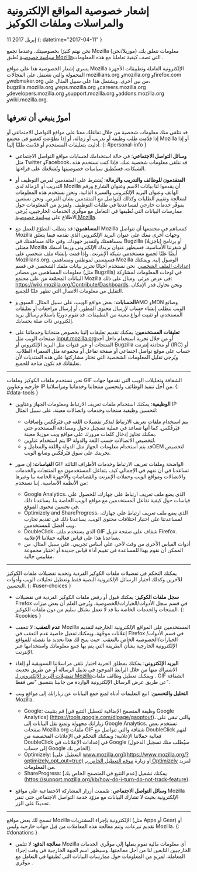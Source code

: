# إشعار خصوصية المواقع الإلكترونية والمراسلات وملفات الكوكيز

11 إبريل 2017
{: datetime="2017-04-11" }

نحن نهتم كثيرًا بخصوصيتك. وعندما تجمع Mozilla (موزيلا/نحن)‎ معلومات تتعلق بك، نُطبق ‎[سياسة خصوصية Mozilla‏](https://www.mozilla.org/privacy/) التي تصف كيفية تعاملنا مع هذه المعلومات.

يسري إشعار الخصوصية هذا على مواقع Mozilla الإلكترونية العاملة وتطبيقات الأجهزة المحمولة والتي تشتمل على المجالات mozillians.org وmozilla.org وfirefox.com وwebmaker.org من بين أخرى. ويشتمل هذا على سبيل المثال على، bugzilla.mozilla.org وreps.mozilla.org وcareers.mozilla.org وdevelopers.mozilla.org وsupport.mozilla.org وaddons.mozilla.org وwiki.mozilla.org.

## أمورٌ ينبغي أن تعرفها

قد نتلقى منك معلومات شخصية من خلال تفاعلك معنا على مواقع التواصل الاجتماعي أو إذا قدّمت طلب وظيفة أو تدريب أو زمالة، أو إذا تطوّعت كعضو في مجتمع Mozilla أو إذا أدليت بتعليقات المستخدم أو قدّمت طلبًا إلينا. 
{: #personal-info }

* **وسائل التواصل الاجتماعي**: في حالة استخدامك لحسابات مواقع التواصل الاجتماعي مثل Twitter وFacebook، قد نتلقى معلومات شخصية عنك. فإذا كنت تستخدم هذه الشبكات، فستُطبق سياسات خصوصيتها ونُشجّعك على قراءتها.

* **المتقدمون للوظائف والتدريب والزمالة**: يُشترط على المتقدمين لفرص التوظيف أو التدريب أو الزمالة لدى Mozilla أن يقدموا لنا بيانات الاسم وعنوان الشارع ورقم الهاتف وعنوان البريد الإلكتروني والسيرة الذاتية. ونحن نستخدم هذه المعلومات لمعالجة وتقييم الطلبات وكذلك للتواصل مع المتقدمين بشأن الفرص. ونحن نستعين بموفّر خدمات خارجي لمساعدتنا في طلبات التوظيف. ولمزيدٍ من المعلومات حول ممارسات البيانات التي نُطبقها في التعامل مع موفّري الخدمات الخارجيين، يُرجى الاطلاع على [سياسة خصوصية Mozilla‏](https://www.mozilla.org/privacy/).

* **المساهمون**: قد يتطلب التطوّع للعمل مع Mozilla كمساهم في مجتمعها أن تتواصل Mozilla وجهات أخرى معك على عنوان البريد الإلكتروني الذي تقدمه فيما يتعلق بمساهمتك ولتقدير جهودك. وفي حالة مساهمتك في Bugzilla (باجزيلا)‎ أو برنامج ممثلي Mozilla أو شفرتنا الأساسية، فسيظهر عنوان بريدك الإلكتروني وربما اسمك أيضًا علنًا لجميع مستخدمي شبكة الإنترنت. وإذا قمت بإنشاء ملف شخصي على Mozillians.org، فسيتسنى لموظفي ومساهمي Mozilla الوصول إليه. ويمكنك تحرير بيانات ملفك الشخصي في قسم ‎[إعدادات الملف الشخصي](https://mozillians.org/user/edit). نحن نستخدم أحيانًا معلومات المساهمين من مصادر ‎(مثل Bugzilla) في لوحات المعلومات لمشاركة البيانات المجمّعة من على مجتمع Mozilla في عرض مرئي. ومثال على ذلك: <https://wiki.mozilla.org/Contribute/Dashboards>. ونحن نحاول قدر الإمكان التقليل من معلومات الاتصال التي تظهر علنًا للجميع.

* **الحسابات**: بعض مواقع الويب، على سبيل المثال، السوق وAMO وMDN وصانع الويب تتطلب إنشاء حساب لإرسال محتوى المطور، أو إرسال مراجعات أو تعليقات المستخدم، أو تثبيت أنواع معينة من التطبيقات.  قد تقوم دوريًا باستلام رسائل بريد إلكتروني ذات صلة بحسابك.

* **تعليقات المستخدمين**:  يمكنك تقديم تعليقات إلينا بخصوص منتجاتنا وخدماتنا على صفحات الويب مثل [input.mozilla.org‏](https://input.mozilla.org/) أو من خلال تجربة استخدام داخل أحد المنتجات أو عبر قنوات مثل البريد الإلكتروني أو Bugzilla أو محادثة إنترنت (IRC) أو حساب على موقع تواصل اجتماعي أو صفحة تفاعل أو مجموعة مثل السفراء الطلاب. ويُرجى تقليل المعلومات الشخصية التي تختار مشاركتها على هذه المنتديات لأن تعليقاتك قد تكون متاحة للجميع.

---------------------------------------

نحن نستخدم ملفات الكوكيز وملفات GIF الشفافة وتحليلات الويب التي تقدمها جهات خارجية وعناوين IP من أجل تنفيذ الوظائف ولتحسين منتجاتنا وخدماتنا ومراسلاتنا. 
{: #data-tools }

* **الوظيفية**: يمكنك استخدام ملفات تعريف الارتباط ومعلومات الجهاز وعناوين IP لتحسين وظيفية منتجات وخدمات واتصالات معينة. على سبيل المثال:
    * يتم استخدام ملفات تعريف الارتباط لتذكر تفضيلات اللغة في فيَرفُكس وإضافات فيَرفُكس. كما أنها تساعد في عملية تسجيل دخول ومصادقة المستخدم حتى يمكنك تجاوز إدخال كلمات مرورك على مواقع ويب موزيلا معينة.  
    * يتم استخدام عناوين IP لتخصيص الاتصالات حسب اللغة والدولة.  
    * قد يتم استخدام معلومات الجهاز مثل الدولة واللغة والمعامِل وOEM لتخصيص تجربتك على سوق فيَرفُكس وصانع الويب.

* **القياسات**: إن صور GIF الواضحة وملفات تعريف الارتباط وخدمات الأطراف الثالثة تساعدنا في أن نفهم في الإجمالي كيف يتفاعل المستخدمون مع المنتجات والخدمات والاتصالات ومواقع الويب وحملات الإنترنت والقصاصات والأجهزة الخاصة بنا وغيرها من الأنظمة الأساسية. إننا نستخدم:
    * Google Analytics، الذي يضع ملف تعريف ارتباط على جهازك، للحصول على قياسات حول كيفية تفاعل المستخدمين مع مواقع الويب الخاصة بنا.      يساعدنا ذلك في تحسين محتوى الموقع.  
    * Optimizely and ShareProgress، الذي يضع ملف تعريف ارتباط على جهازك، لمساعدتنا على اختبار اختلافات محتوى الويب.  يساعدنا ذلك في تقديم     تجارب ويب أفضل للمستخدمين.
    * DoubleClick، الذي يستخدم ملف GIF شفاف على صفحة تنزيل Firefox.  يساعدنا هذا على قياس فعالية حملاتنا الإعلانية.
    * أدوات القياس الأخرى من وقت لآخر، على أساس تجريبي. على سبيل المثال، من الممكن أن نقوم بهذا للمساعدة في تقييم أداة قياس جديدة أو اختبار مجموعة مقاييس حالية.

---------------------------------------

يمكنك التحكم في تفضيلات ملفات الكوكيز الفردية وتحديد تفضيلات ملفات الكوكيز للآخرين وكذلك اختيار الرسائل الإلكترونية النصية فقط وتعطيل تحليلات الويب وأدوات التحسين. 
{: #user-choices }

* **سجل ملفات الكوكيز**: يمكنك قبول أو رفض ملفات الكوكيز الفردية في تفضيلات Firefox في قسم سجل الأدوات/الخيارات/الخصوصية. ويُرجى العلم أن بعض ميزات المنتجات والخدمات الخاصة بنا قد لا تعمل بشكل سليم من دون ملفات الكوكيز.
{: #cookies }

* **عدم التعقب**: لا تتعقب Mozilla المستخدمين على المواقع الإلكترونية الخارجية لتقديم إعلانات موجّهة.  ويمكنك تفعيل خاصية عدم التعقب في Firefox في قسم الأدوات/الخيارات/الخصوصية الخاص بالتعقب. حيث يتيح لك هذا تحديد ما تفضله للمواقع الإلكترونية الخارجية بشأن الطريقة التي يتم بها جمع معلوماتك واستخدامها عبر الإنترنت.

* **البريد الإلكتروني**: يمكنك بمطلق الحرية اختيار تلقي مراسلاتنا التسويقية أو إلغاء الاشتراك منها من خلال الرابط الموجود في تذييل الرسالة أو عن طريق تحديث ‎[تفضيلات البريد الإلكتروني لـ Mozilla‏](https://www.mozilla.org/newsletter/recovery/). ويمكنك تعطيل وظائف ملفات GIF الشفافة عن طريق عرض الرسائل الإلكترونية الواردة من جانبنا بتنسيق "نص فقط".

* **التحليل والتحسين**: اتبع التعليمات أدناه لمنع جمع البيانات عن زياراتك إلى مواقع ويب Mozilla.
   *  Google: قم بتثبيت [وظيفة المتصفح الإضافية لتعطيل التتبع في Google Analytics] (https://tools.google.com/dlpage/gaoptout)، والتي تبقي على زياراتك مجهولة وتمنع نقل البيانات إلى Google Analytics. تستخدم بعض صفحات Mozilla.org ملفات GIF شفافة والتي تتواصل مع DoubleClick لفهم فعالية حملاتنا الإعلانية؛ ويمكنك التحكم في الإعلانات المخصصة من DoubleClick في إعدادات الإعلانات في Google (سيُطلب منك تسجيل الدخول إلى حساب Google الخاص بك).
   *  Optimizely: [التعطيل على www.mozilla.org](https://www.mozilla.org/?optimizely_opt_out=true) أو زيارة [موقع التعطيل الخاص بـ Optimizely](https://www.optimizely.com/opt_out) لمزيد من المعلومات. 
   *  ShareProgress: يمكنك تشغيل [عدم التتبع في المتصفح الخاص بك] (https://support.mozilla.org/kb/how-do-i-turn-do-not-track-feature).

* **وسائل التواصل الاجتماعي**: صُممت أزرار المشاركة الاجتماعية على مواقع Mozilla الإلكترونية بحيث لا تشارك البيانات مع مزوّد خدمة التواصل الاجتماعي حتى تنقر تحديدًا على الزر.

---------------------------------------

تسمح لك بعض مواقع Mozilla الإلكترونية بإجراء المشتريات (مثل Apps أو Gear) أو تقديم تبرعات. وتتم معالجة هذه المعاملات من قِبل جهات خارجية وليس Mozilla. 
{: #donations }

* **معالجة الدفع**:   لا تتلقى Mozilla أي معلومات مالية تقوم بنقلها إلى موفّري الخدمات الخارجيين التابعين لنا من أجل معالجتها. وسيظهر اسم الجهة الخارجية في وقت إجراء المعاملة.  لمزيدٍ من المعلومات حول ممارسات البيانات التي نُطبقها في التعامل مع موفّري .
